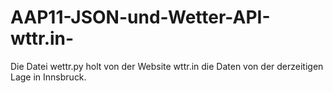# AAP11-JSON-und-Wetter-API-wttr.in-

Die Datei wettr.py holt von der Website wttr.in die Daten von der derzeitigen Lage in Innsbruck.
